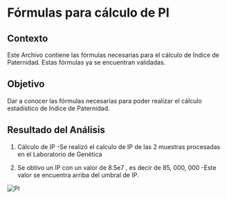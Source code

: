 # Fórmulas para cálculo de PI

## Contexto
Este Archivo contiene las fórmulas necesarias para el cálculo de Indice de Paternidad.
Estas fórmulas ya se encuentran validadas.

## Objetivo
Dar a conocer las fórmulas necesarias para poder realizar el cálculo estadístico de Indice de Paternidad.

## Resultado del Análisis 
1. Cálculo de IP
   -Se realizó el calculo de IP de las 2 muestras procesadas en el Laboratorio de Genética

2. Se obtivo un IP con un valor de 8.5e7 , es decir de 85, 000, 000
   -Este valor se encuentra arriba del umbral de IP.


  ![PI](https://github.com/kclnavarro/MicrosoftExcel/assets/174983887/27e1646d-0d24-4b13-af12-78921063ac06)
